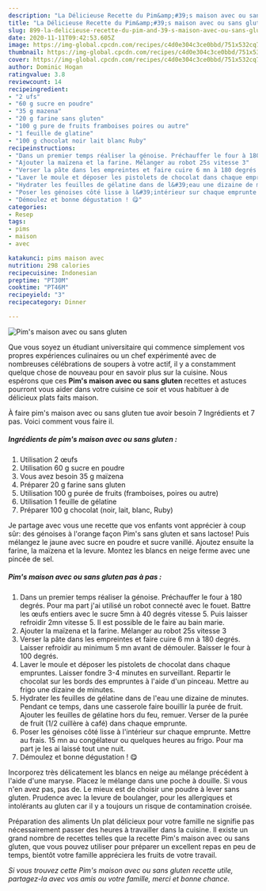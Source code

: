 ```yaml
---
description: "La Délicieuse Recette du Pim&amp;#39;s maison avec ou sans gluten"
title: "La Délicieuse Recette du Pim&amp;#39;s maison avec ou sans gluten"
slug: 899-la-delicieuse-recette-du-pim-and-39-s-maison-avec-ou-sans-gluten
date: 2020-11-11T09:42:53.605Z
image: https://img-global.cpcdn.com/recipes/c4d0e304c3ce0bbd/751x532cq70/pims-maison-avec-ou-sans-gluten-photo-principale-de-la-recette.jpg
thumbnail: https://img-global.cpcdn.com/recipes/c4d0e304c3ce0bbd/751x532cq70/pims-maison-avec-ou-sans-gluten-photo-principale-de-la-recette.jpg
cover: https://img-global.cpcdn.com/recipes/c4d0e304c3ce0bbd/751x532cq70/pims-maison-avec-ou-sans-gluten-photo-principale-de-la-recette.jpg
author: Dominic Hogan
ratingvalue: 3.8
reviewcount: 14
recipeingredient:
- "2 ufs"
- "60 g sucre en poudre"
- "35 g mazena"
- "20 g farine sans gluten"
- "100 g pure de fruits framboises poires ou autre"
- "1 feuille de glatine"
- "100 g chocolat noir lait blanc Ruby"
recipeinstructions:
- "Dans un premier temps réaliser la génoise. Préchauffer le four à 180 degrés. Pour ma part j&#39;ai utilisé un robot connecté avec le fouet. Battre les œufs entiers avec le sucre 5mn à 40 degrés vitesse 5. Puis laisser refroidir 2mn vitesse 5. Il est possible de le faire au bain marie."
- "Ajouter la maïzena et la farine. Mélanger au robot 25s vitesse 3"
- "Verser la pâte dans les empreintes et faire cuire 6 mn à 180 degrés. Laisser refroidir au minimum 5 mn avant de démouler. Baisser le four à 100 degrés."
- "Laver le moule et déposer les pistolets de chocolat dans chaque empruntes. Laisser fondre 3-4 minutes en surveillant. Repartir le chocolat sur les bords des empruntes à l&#39;aide d&#39;un pinceau. Mettre au frigo une dizaine de minutes."
- "Hydrater les feuilles de gélatine dans de l&#39;eau une dizaine de minutes. Pendant ce temps, dans une casserole faire bouillir la purée de fruit. Ajouter les feuilles de gélatine hors du feu, remuer. Verser de la purée de fruit (1/2 cuillère à café) dans chaque emprunte."
- "Poser les génoises côté lisse à l&#39;intérieur sur chaque emprunte. Mettre au frais. 15 mn au congélateur ou quelques heures au frigo. Pour ma part je les ai laissé tout une nuit."
- "Démoulez et bonne dégustation ! 😋"
categories:
- Resep
tags:
- pims
- maison
- avec

katakunci: pims maison avec 
nutrition: 298 calories
recipecuisine: Indonesian
preptime: "PT30M"
cooktime: "PT46M"
recipeyield: "3"
recipecategory: Dinner

---
```



![Pim&#39;s maison avec ou sans gluten](https://img-global.cpcdn.com/recipes/c4d0e304c3ce0bbd/751x532cq70/pims-maison-avec-ou-sans-gluten-photo-principale-de-la-recette.jpg)

Que vous soyez un étudiant universitaire qui commence simplement vos propres expériences culinaires ou un chef expérimenté avec de nombreuses célébrations de soupers à votre actif, il y a constamment quelque chose de nouveau pour en savoir plus sur la cuisine. Nous espérons que ces <strong> Pim&#39;s maison avec ou sans gluten </strong> recettes et astuces pourront vous aider dans votre cuisine ce soir et vous habituer à de délicieux plats faits maison.

<!--inarticleads1-->

À faire pim&#39;s maison avec ou sans gluten tue avoir besoin 7 Ingrédients et 7 pas. Voici comment vous faire il.

##### Ingrédients de pim&#39;s maison avec ou sans gluten :

1. Utilisation 2 œufs
1. Utilisation 60 g sucre en poudre
1. Vous avez besoin 35 g maïzena
1. Préparer 20 g farine sans gluten
1. Utilisation 100 g purée de fruits (framboises, poires ou autre)
1. Utilisation 1 feuille de gélatine
1. Préparer 100 g chocolat (noir, lait, blanc, Ruby)


Je partage avec vous une recette que vos enfants vont apprécier à coup sûr: des génoises à l&#39;orange façon Pim&#39;s sans gluten et sans lactose! Puis mélangez le jaune avec sucre en poudre et sucre vanillé. Ajoutez ensuite la farine, la maïzena et la levure. Montez les blancs en neige ferme avec une pincée de sel. 

<!--inarticleads2-->

##### Pim&#39;s maison avec ou sans gluten pas à pas :

1. Dans un premier temps réaliser la génoise. Préchauffer le four à 180 degrés. Pour ma part j&#39;ai utilisé un robot connecté avec le fouet. Battre les œufs entiers avec le sucre 5mn à 40 degrés vitesse 5. Puis laisser refroidir 2mn vitesse 5. Il est possible de le faire au bain marie.
1. Ajouter la maïzena et la farine. Mélanger au robot 25s vitesse 3
1. Verser la pâte dans les empreintes et faire cuire 6 mn à 180 degrés. Laisser refroidir au minimum 5 mn avant de démouler. Baisser le four à 100 degrés.
1. Laver le moule et déposer les pistolets de chocolat dans chaque empruntes. Laisser fondre 3-4 minutes en surveillant. Repartir le chocolat sur les bords des empruntes à l&#39;aide d&#39;un pinceau. Mettre au frigo une dizaine de minutes.
1. Hydrater les feuilles de gélatine dans de l&#39;eau une dizaine de minutes. Pendant ce temps, dans une casserole faire bouillir la purée de fruit. Ajouter les feuilles de gélatine hors du feu, remuer. Verser de la purée de fruit (1/2 cuillère à café) dans chaque emprunte.
1. Poser les génoises côté lisse à l&#39;intérieur sur chaque emprunte. Mettre au frais. 15 mn au congélateur ou quelques heures au frigo. Pour ma part je les ai laissé tout une nuit.
1. Démoulez et bonne dégustation ! 😋


Incorporez très délicatement les blancs en neige au mélange précédent à l&#39;aide d&#39;une maryse. Placez le mélange dans une poche à douille. Si vous n&#39;en avez pas, pas de. Le mieux est de choisir une poudre à lever sans gluten. Prudence avec la levure de boulanger, pour les allergiques et intolérants au gluten car il y a toujours un risque de contamination croisée. 

<!--inarticleads1-->

<p>
Préparation des aliments Un plat délicieux pour votre famille ne signifie pas nécessairement passer des heures à travailler dans la cuisine. Il existe un grand nombre de recettes telles que la recette Pim&#39;s maison avec ou sans gluten, que vous pouvez utiliser pour préparer un excellent repas en peu de temps, bientôt votre famille appréciera les fruits de votre travail.
</p>

<p>
<i>Si vous trouvez cette Pim&#39;s maison avec ou sans gluten recette utile, partagez-la avec vos amis ou votre famille, merci et bonne chance.</i>
</p>

